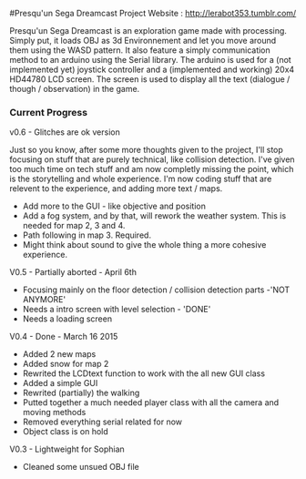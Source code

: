 #Presqu'un Sega Dreamcast
Project Website : http://lerabot353.tumblr.com/

Presqu'un Sega Dreamcast is an exploration game made with processing.
Simply put, it loads OBJ as 3d Environnement and let you move around them using the WASD pattern.
It also feature a simply communication method to an arduino using the Serial library.
The arduino is used for a (not implemented yet) joystick controller and a (implemented and working) 20x4 HD44780 LCD screen.
The screen is used to display all the text (dialogue / though / observation) in the game.

###  Current Progress

v0.6 - Glitches are ok version

Just so you know, after some more thoughts given to the project, I'll stop focusing on stuff that are purely technical, like collision detection. I've given too much time on tech stuff and am now completly missing the point, which is the storytelling and whole experience. I'm now coding stuff that are relevent to the experience, and adding more text / maps.
* Add more to the GUI - like objective and position
* Add a fog system, and by that, will rework the weather system. This is needed for map 2, 3 and 4.
* Path following in map 3. Required.
* Might think about sound to give the whole thing a more cohesive experience.

V0.5 - Partially aborted - April 6th
* Focusing mainly on the floor detection / collision detection parts -'NOT ANYMORE'
* Needs a intro screen with level selection - 'DONE'
* Needs a loading screen


V0.4 - Done - March 16 2015
* Added 2 new maps
* Added snow for map 2
* Rewrited the LCDtext function to work with the all new GUI class
* Added a simple GUI
* Rewrited (partially) the walking
* Putted together a much needed player class with all the camera and moving methods
* Removed everything serial related for now
* Object class is on hold

V0.3 - Lightweight for Sophian
* Cleaned some unsued OBJ file
